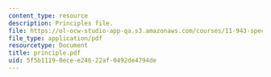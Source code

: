 ```yaml
---
content_type: resource
description: Principles file.
file: https://ol-ocw-studio-app-qa.s3.amazonaws.com/courses/11-943-special-studies-in-urban-studies-and-planning-the-cardener-river-corridor-workshop-fall-2001/5f5b11190ecee24622af0492de4794de_principle.pdf
file_type: application/pdf
resourcetype: Document
title: principle.pdf
uid: 5f5b1119-0ece-e246-22af-0492de4794de
---
```

